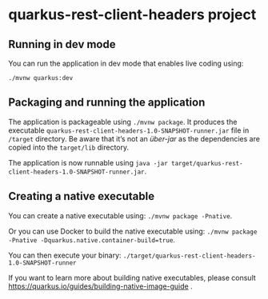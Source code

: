# quarkus-rest-client-headers project



## Running in dev mode

You can run the application in dev mode that enables live coding using:
```
./mvnw quarkus:dev
```


## Packaging and running the application

The application is packageable using `./mvnw package`.
It produces the executable `quarkus-rest-client-headers-1.0-SNAPSHOT-runner.jar` file in `/target` directory.
Be aware that it’s not an _über-jar_ as the dependencies are copied into the `target/lib` directory.

The application is now runnable using `java -jar target/quarkus-rest-client-headers-1.0-SNAPSHOT-runner.jar`.



## Creating a native executable

You can create a native executable using: `./mvnw package -Pnative`.

Or you can use Docker to build the native executable using: `./mvnw package -Pnative -Dquarkus.native.container-build=true`.

You can then execute your binary: `./target/quarkus-rest-client-headers-1.0-SNAPSHOT-runner`

If you want to learn more about building native executables, please consult https://quarkus.io/guides/building-native-image-guide .


